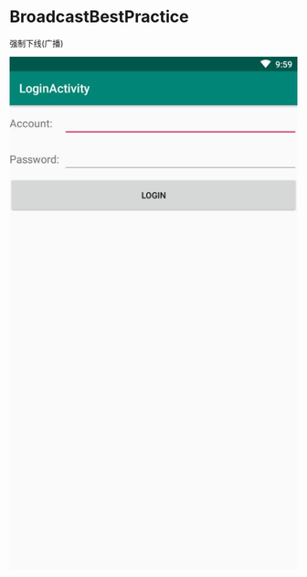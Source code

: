 # BroadcastBestPractice
强制下线(广播)

![image](https://raw.githubusercontent.com/0xE4s0n/BroadcastBestPractice/master/TIM%E6%88%AA%E5%9B%BE20190713215958.jpg)
